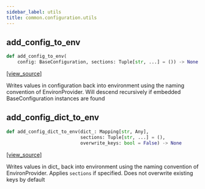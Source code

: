 ```yaml
---
sidebar_label: utils
title: common.configuration.utils
---
```


## add\_config\_to\_env

```python
def add_config_to_env(
    config: BaseConfiguration, sections: Tuple[str, ...] = ()) -> None
```

[[view_source]](https://github.com/dlt-hub/dlt/blob/3739c9ac839aafef713f6d5ebbc6a81b2a39a1b0/dlt/common/configuration/utils.py#L152)

Writes values in configuration back into environment using the naming convention of EnvironProvider. Will descend recursively if embedded BaseConfiguration instances are found

## add\_config\_dict\_to\_env

```python
def add_config_dict_to_env(dict_: Mapping[str, Any],
                           sections: Tuple[str, ...] = (),
                           overwrite_keys: bool = False) -> None
```

[[view_source]](https://github.com/dlt-hub/dlt/blob/3739c9ac839aafef713f6d5ebbc6a81b2a39a1b0/dlt/common/configuration/utils.py#L159)

Writes values in dict_ back into environment using the naming convention of EnvironProvider. Applies `sections` if specified. Does not overwrite existing keys by default

